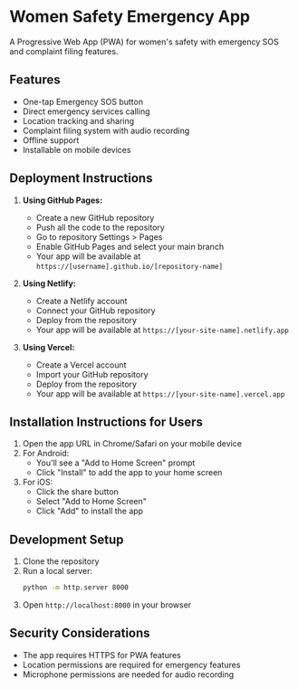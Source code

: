 # Women Safety Emergency App

A Progressive Web App (PWA) for women's safety with emergency SOS and complaint filing features.

## Features

- One-tap Emergency SOS button
- Direct emergency services calling
- Location tracking and sharing
- Complaint filing system with audio recording
- Offline support
- Installable on mobile devices

## Deployment Instructions

1. **Using GitHub Pages:**
   - Create a new GitHub repository
   - Push all the code to the repository
   - Go to repository Settings > Pages
   - Enable GitHub Pages and select your main branch
   - Your app will be available at `https://[username].github.io/[repository-name]`

2. **Using Netlify:**
   - Create a Netlify account
   - Connect your GitHub repository
   - Deploy from the repository
   - Your app will be available at `https://[your-site-name].netlify.app`

3. **Using Vercel:**
   - Create a Vercel account
   - Import your GitHub repository
   - Deploy from the repository
   - Your app will be available at `https://[your-site-name].vercel.app`

## Installation Instructions for Users

1. Open the app URL in Chrome/Safari on your mobile device
2. For Android:
   - You'll see a "Add to Home Screen" prompt
   - Click "Install" to add the app to your home screen
3. For iOS:
   - Click the share button
   - Select "Add to Home Screen"
   - Click "Add" to install the app

## Development Setup

1. Clone the repository
2. Run a local server:
   ```bash
   python -m http.server 8000
   ```
3. Open `http://localhost:8000` in your browser

## Security Considerations

- The app requires HTTPS for PWA features
- Location permissions are required for emergency features
- Microphone permissions are needed for audio recording
